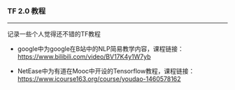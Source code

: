 ### TF 2.0 教程

---

记录一些个人觉得还不错的TF教程



- google中为google在B站中的NLP简易教学内容，课程链接：https://www.bilibili.com/video/BV17K4y1W7yb



- NetEase中为有道在Mooc中开设的Tensorflow教程，课程链接：https://www.icourse163.org/course/youdao-1460578162



